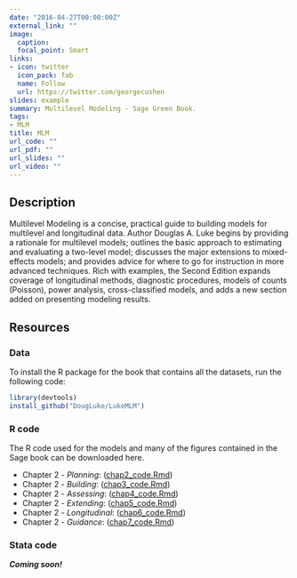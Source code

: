 ```yaml
---
date: "2016-04-27T00:00:00Z"
external_link: ""
image:
  caption: 
  focal_point: Smart
links:
- icon: twitter
  icon_pack: fab
  name: Follow
  url: https://twitter.com/georgecushen
slides: example
summary: Multilevel Modeling - Sage Green Book.
tags:
- MLM
title: MLM
url_code: ""
url_pdf: ""
url_slides: ""
url_video: ""
---
```


## Description

Multilevel Modeling is a concise, practical guide to building models for multilevel and longitudinal data. Author Douglas A. Luke begins by providing a rationale for multilevel models; outlines the basic approach to estimating and evaluating a two-level model; discusses the major extensions to mixed-effects models; and provides advice for where to go for instruction in more advanced techniques. Rich with examples, the Second Edition expands coverage of longitudinal methods, diagnostic procedures, models of counts (Poisson), power analysis, cross-classified models, and adds a new section added on presenting modeling results. 

## Resources

### Data

To install the R package for the book that contains all the datasets, run the following code:

```r
library(devtools)
install_github("DougLuke/LukeMLM")
```

### R code

The R code used for the models and many of the figures contained in the Sage book can be downloaded here.

* Chapter 2 - *Planning*: ([chap2_code.Rmd](/code/chap2_code.Rmd))
* Chapter 2 - *Building*: ([chap3_code.Rmd](/code/chap2_code.Rmd))
* Chapter 2 - *Assessing*: ([chap4_code.Rmd](/code/chap2_code.Rmd))
* Chapter 2 - *Extending*: ([chap5_code.Rmd](/code/chap2_code.Rmd))
* Chapter 2 - *Longitudinal*: ([chap6_code.Rmd](/code/chap2_code.Rmd))
* Chapter 2 - *Guidance*: ([chap7_code.Rmd](/code/chap2_code.Rmd))


### Stata code

***Coming soon!***


